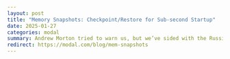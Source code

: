 ```yaml
---
layout: post
title: "Memory Snapshots: Checkpoint/Restore for Sub-second Startup"
date: 2025-01-27
categories: modal
summary: Andrew Morton tried to warn us, but we’ve sided with the Russians and gone a bit mad.
redirect: https://modal.com/blog/mem-snapshots
---
```

